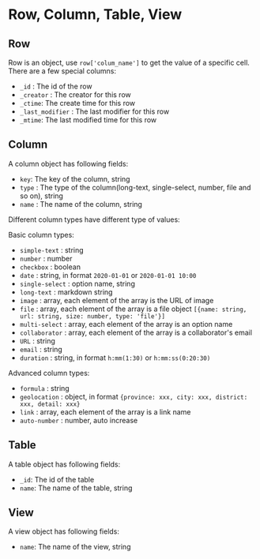 # Row, Column, Table, View

## Row

Row is an object, use `row['colum_name']` to get the value of a specific cell. There are a few special columns:

* `_id` : The id of the row
* `_creator` : The creator for this row
* `_ctime`: The create time for this row
* `_last_modifier` : The last modifier for this row
* `_mtime`: The last modified time for this row

## Column

A column object has following fields:

* `key`:  The key of the column, string
* `type` : The type of the column(long-text, single-select, number, file and so on), string
* `name` : The name of the column, string

Different column types have different type of values:

Basic column types:

* `simple-text` : string
* `number` : number
* `checkbox` : boolean
* `date` : string, in format `2020-01-01` or `2020-01-01 10:00` 
* `single-select` : option name, string
* `long-text` : markdown string
* `image` : array, each element of the array is the URL of image
* `file` : array, each element of the array is a file object  `[{name: string, url: string, size: number, type: 'file'}]`
* `multi-select` : array, each element of the array is an option name
* `collaborator` : array, each element of the array is a collaborator's email
* `URL` : string
* `email` :  string
* `duration` : string, in format `h:mm(1:30)` or `h:mm:ss(0:20:30)` 

Advanced column types:

* `formula` : string
* `geolocation` : object, in format `{province: xxx, city: xxx, district: xxx, detail: xxx}`
* `link` : array, each element of the array is a link name
* `auto-number` : number, auto increase

## Table

A table object has following fields:

* `_id`: The id of the table 
* `name`: The name of the table, string

## View

A view object has following fields:

* `name`: The name of the view, string
